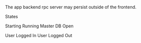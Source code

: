 The app backend rpc server may persist outside of the frontend.

States

Starting
Running
Master DB Open

User Logged In
User Logged Out
